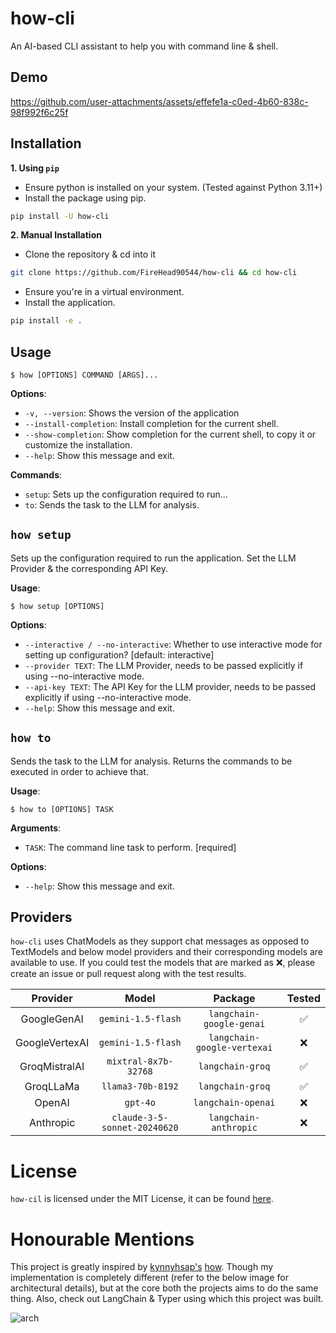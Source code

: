 # how-cli
An AI-based CLI assistant to help you with command line & shell.


## Demo 
https://github.com/user-attachments/assets/effefe1a-c0ed-4b60-838c-98f992f6c25f


## Installation
**1. Using `pip`**
  - Ensure python is installed on your system. (Tested against Python 3.11+)
  - Install the package using pip.
  ```bash
  pip install -U how-cli
  ```
**2. Manual Installation**
  - Clone the repository & cd into it
  ```bash
  git clone https://github.com/FireHead90544/how-cli && cd how-cli
  ```
  - Ensure you're in a virtual environment.
  - Install the application.
  ```bash
  pip install -e .
  ```


## Usage
```console
$ how [OPTIONS] COMMAND [ARGS]...
```

**Options**:
* `-v, --version`: Shows the version of the application
* `--install-completion`: Install completion for the current shell.
* `--show-completion`: Show completion for the current shell, to copy it or customize the installation.
* `--help`: Show this message and exit.

**Commands**:
* `setup`: Sets up the configuration required to run...
* `to`: Sends the task to the LLM for analysis.


## `how setup`
Sets up the configuration required to run the application.
Set the LLM Provider & the corresponding API Key.

**Usage**:
```console
$ how setup [OPTIONS]
```

**Options**:
* `--interactive / --no-interactive`: Whether to use interactive mode for setting up configuration?  [default: interactive]
* `--provider TEXT`: The LLM Provider, needs to be passed explicitly if using --no-interactive mode.
* `--api-key TEXT`: The API Key for the LLM provider, needs to be passed explicitly if using --no-interactive mode.
* `--help`: Show this message and exit.


## `how to`
Sends the task to the LLM for analysis.
Returns the commands to be executed in order to achieve that.

**Usage**:
```console
$ how to [OPTIONS] TASK
```

**Arguments**:
* `TASK`: The command line task to perform.  [required]

**Options**:
* `--help`: Show this message and exit.


## Providers
`how-cli` uses ChatModels as they support chat messages as opposed to TextModels and below model providers and their corresponding models are available to use. If you could test the models that are marked as ❌, please create an issue or pull request along with the test results.

| Provider | Model | Package | Tested |
|:--------:|:-----:|:-------:|:------:|
| GoogleGenAI   | `gemini-1.5-flash` | `langchain-google-genai` | ✅ |
| GoogleVertexAI | `gemini-1.5-flash` | `langchain-google-vertexai` | ❌ |
| GroqMistralAI | `mixtral-8x7b-32768` | `langchain-groq` | ✅ |
| GroqLLaMa | `llama3-70b-8192` | `langchain-groq` | ✅ |
| OpenAI | `gpt-4o` | `langchain-openai` | ❌ |
| Anthropic | `claude-3-5-sonnet-20240620` | `langchain-anthropic` | ❌ |


# License
`how-cil` is licensed under the MIT License, it can be found [here](https://github.com/FireHead90544/how-cli/blob/main/LICENSE).


# Honourable Mentions
This project is greatly inspired by [kynnyhsap's](https://github.com/kynnyhsap) [how](https://github.com/kynnyhsap/how). Though my implementation is completely different (refer to the below image for architectural details), but at the core both the projects aims to do the same thing. Also, check out LangChain & Typer using which this project was built.

![arch](https://github.com/user-attachments/assets/5335fb1d-7899-4ebf-9ff3-dfa139a9c5f8)
